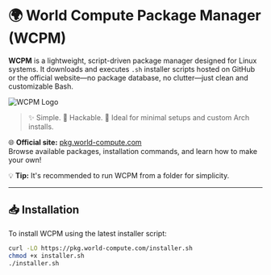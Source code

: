 # 🌍 World Compute Package Manager (WCPM)

**WCPM** is a lightweight, script-driven package manager designed for Linux systems. It downloads and executes `.sh` installer scripts hosted on GitHub or the official website—no package database, no clutter—just clean and customizable Bash.

![WCPM Logo](https://pkg.world-compute.com/logo.png)

> ✨ Simple. 🔧 Hackable. 🧩 Ideal for minimal setups and custom Arch installs.

🌐 **Official site:** [pkg.world-compute.com](https://pkg.world-compute.com)  
Browse available packages, installation commands, and learn how to make your own!

💡 **Tip:** It's recommended to run WCPM from a folder for simplicity.

---

## 📥 Installation

To install WCPM using the latest installer script:

```bash
curl -LO https://pkg.world-compute.com/installer.sh
chmod +x installer.sh
./installer.sh
